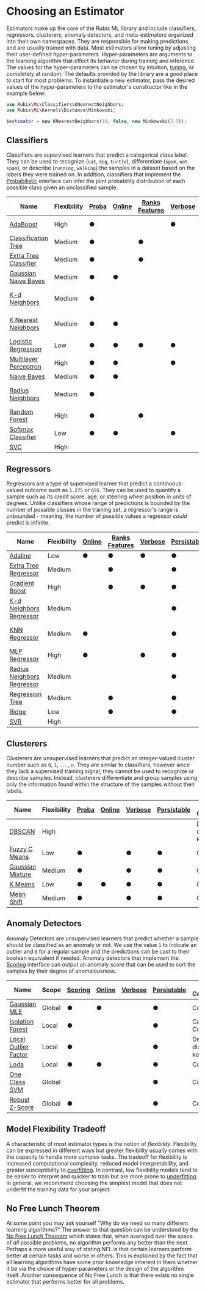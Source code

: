 # Choosing an Estimator
Estimators make up the core of the Rubix ML library and include classifiers, regressors, clusterers, anomaly detectors, and meta-estimators organized into their own namespaces. They are responsible for making predictions and are usually trained with data. Most estimators allow tuning by adjusting their user-defined hyper-parameters. Hyper-parameters are arguments to the learning algorithm that effect its behavior during training and inference. The values for the hyper-parameters can be chosen by intuition, [tuning](hyper-parameter-tuning.md), or completely at random. The defaults provided by the library are a good place to start for most problems. To instantiate a new estimator, pass the desired values of the hyper-parameters to the estimator's constructor like in the example below.

```php
use Rubix\ML\Classifiers\KNearestNeighbors;
use Rubix\ML\Kernels\Distance\Minkowski;

$estimator = new KNearestNeighbors(10, false, new Minkowski(2.5));
```

## Classifiers
Classifiers are supervised learners that predict a categorical *class* label. They can be used to recognize (`cat`, `dog`, `turtle`), differentiate (`spam`, `not spam`), or describe (`running`, `walking`) the samples in a dataset based on the labels they were trained on. In addition, classifiers that implement the [Probabilistic](probabilistic.md) interface can infer the joint probability distribution of each possible class given an unclassified sample.

| Name | Flexibility | [Proba](probabilistic.md) | [Online](online.md) | [Ranks Features](ranks-features.md) | [Verbose](verbose.md) | Data Compatibility |
|---|---|---|---|---|---|---|
| [AdaBoost](classifiers/adaboost.md) | High | ● | | | ● | Depends on base learner |
| [Classification Tree](classifiers/classification-tree.md) | Medium | ● | | ● | | Categorical, Continuous |
| [Extra Tree Classifier](classifiers/extra-tree-classifier.md) | Medium | ● | | ● | | Categorical, Continuous |
| [Gaussian Naive Bayes](classifiers/gaussian-naive-bayes.md) | Medium | ● | ● | | | Continuous |
| [K-d Neighbors](classifiers/kd-neighbors.md) | Medium | ● | | | | Depends on distance kernel |
| [K Nearest Neighbors](classifiers/k-nearest-neighbors.md) | Medium | ● | ● | | | Depends on distance kernel |
| [Logistic Regression](classifiers/logistic-regression.md) | Low | ● | ● | ● | ● | Continuous |
| [Multilayer Perceptron](classifiers/multilayer-perceptron.md) | High | ● | ● | | ● | Continuous |
| [Naive Bayes](classifiers/naive-bayes.md) | Medium | ● | ● | | | Categorical |
| [Radius Neighbors](classifiers/radius-neighbors.md) | Medium | ● | | | | Depends on distance kernel |
| [Random Forest](classifiers/random-forest.md) | High | ● | | ● | | Categorical, Continuous |
| [Softmax Classifier](classifiers/softmax-classifier.md) | Low | ● | ● | | ● | Continuous |
| [SVC](classifiers/svc.md) | High | | | | | Continuous |

## Regressors
Regressors are a type of supervised learner that predict a continuous-valued outcome such as `1.275` or `655`. They can be used to quantify a sample such as its credit score, age, or steering wheel position in units of degrees. Unlike classifiers whose range of predictions is bounded by the number of possible classes in the training set, a regressor's range is unbounded - meaning, the number of possible values a regressor *could* predict is infinite.

| Name | Flexibility | [Online](online.md) | [Ranks Features](ranks-features.md) | [Verbose](verbose.md) | [Persistable](persistable.md) | Data Compatibility |
|---|---|---|---|---|---|---|
| [Adaline](regressors/adaline.md) | Low | ● | ● | ● | ● | Continuous |
| [Extra Tree Regressor](regressors/extra-tree-regressor.md) | Medium | | ● | | ● | Categorical, Continuous |
| [Gradient Boost](regressors/gradient-boost.md) | High | | ● | ● | ● | Categorical, Continuous |
| [K-d Neighbors Regressor](regressors/kd-neighbors-regressor.md) | Medium | | | | ● | Depends on distance kernel |
| [KNN Regressor](regressors/knn-regressor.md) | Medium | ● | | | ● | Depends on distance kernel |
| [MLP Regressor](regressors/mlp-regressor.md) | High | ● | | ● | ● | Continuous |
| [Radius Neighbors Regressor](regressors/radius-neighbors-regressor.md) | Medium | | | | ● | Depends on distance kernerl |
| [Regression Tree](regressors/regression-tree.md) | Medium | | ● | | ● | Categorical, Continuous |
| [Ridge](regressors/ridge.md) | Low | | ● | | ● | Continuous |
| [SVR](regressors/svr.md) | High | | | | | Continuous |

## Clusterers
Clusterers are unsupervised learners that predict an integer-valued cluster number such as `0`, `1`, `...`, `n`. They are similar to classifiers, however since they lack a supervised training signal, they cannot be used to recognize or describe samples. Instead, clusterers differentiate and group samples using only the information found within the structure of the samples without their labels.

| Name | Flexibility | [Proba](probabilistic.md) | [Online](online.md) | [Verbose](verbose.md) | [Persistable](persistable.md) | Data Compatibility |
|---|---|---|---|---|---|---|
| [DBSCAN](clusterers/dbscan.md) | High | | | | | Depends on distance kernel |
| [Fuzzy C Means](clusterers/fuzzy-c-means.md) | Low | ● | | ● | ● | Continuous |
| [Gaussian Mixture](clusterers/gaussian-mixture.md) | Medium | ● | | ● | ● | Continuous |
| [K Means](clusterers/k-means.md) | Low | ● | ● | ● | ● | Continuous |
| [Mean Shift](clusterers/mean-shift.md) | Medium | ● | | ● | ● | Continuous |

## Anomaly Detectors
Anomaly Detectors are unsupervised learners that predict whether a sample should be classified as an anomaly or not. We use the value `1` to indicate an outlier and `0` for a regular sample and the predictions can be cast to their boolean equivalent if needed. Anomaly detectors that implement the [Scoring](scoring.md) interface can output an anomaly score that can be used to sort the samples by their degree of anomalousness.

| Name | Scope | [Scoring](scoring.md) | [Online](online.md) | [Verbose](verbose.md) | [Persistable](persistable.md) | Data Compatibility |
|---|---|---|---|---|---|---|
| [Gaussian MLE](anomaly-detectors/gaussian-mle.md) | Global | ● | ● | | ● | Continuous |
| [Isolation Forest](anomaly-detectors/isolation-forest.md) | Local | ● | | | ● | Categorical, Continuous |
| [Local Outlier Factor](anomaly-detectors/local-outlier-factor.md) | Local | ● | | | ● | Depends on distance kernel |
| [Loda](anomaly-detectors/loda.md) | Local | ● | ● | | ● | Continuous |
| [One Class SVM](anomaly-detectors/one-class-svm.md) | Global | | | | ● | Continuous |
| [Robust Z-Score](anomaly-detectors/robust-z-score.md) | Global | ● | | | ● | Continuous  |

## Model Flexibility Tradeoff
A characteristic of most estimator types is the notion of *flexibility*. Flexibility can be expressed in different ways but greater flexibility usually comes with the capacity to handle more complex tasks. The tradeoff for flexibility is increased computational complexity, reduced model interpretability, and greater susceptibility to [overfitting](cross-validation.md#overfitting). In contrast, low flexibility models tend to be easier to interpret and quicker to train but are more prone to [underfitting](cross-validation.md#underfitting). In general, we recommend choosing the simplest model that does not underfit the training data for your project.

## No Free Lunch Theorem
At some point you may ask yourself "Why do we need so many different learning algorithms?" The answer to that question can be understood by the [No Free Lunch Theorem](https://en.wikipedia.org/wiki/No_free_lunch_theorem) which states that, when averaged over the space of *all* possible problems, no algorithm performs any better than the next. Perhaps a more useful way of stating NFL is that certain learners perform better at certain tasks and worse in others. This is explained by the fact that all learning algorithms have some prior knowledge inherent in them whether it be via the choice of hyper-parameters or the design of the algorithm itself. Another consequence of No Free Lunch is that there exists no single estimator that performs better for all problems.
